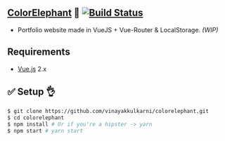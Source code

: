 ## [ColorElephant](https://colorelephant.xyz) 🤙 [![Build Status](https://travis-ci.org/vinayakkulkarni/colorelephant.svg?branch=master)](https://travis-ci.org/vinayakkulkarni/colorelephant)
+ Portfolio website made in VueJS + Vue-Router & LocalStorage. _(WIP)_

## Requirements

* [Vue.js](https://vuejs.org/) 2.x

## :white_check_mark: Setup :ok_hand:

```bash
$ git clone https://github.com/vinayakkulkarni/colorelephant.git
$ cd colorelephant
$ npm install # Or if you're a hipster -> yarn
$ npm start # yarn start
```